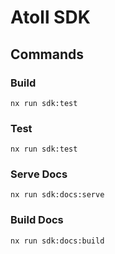 # Atoll SDK

## Commands

### Build
```
nx run sdk:test
```

### Test
```
nx run sdk:test
```

### Serve Docs
```
nx run sdk:docs:serve
```

### Build Docs
```
nx run sdk:docs:build
```
